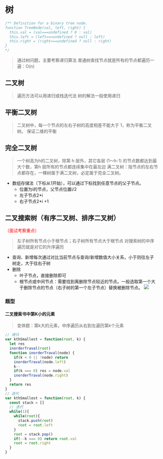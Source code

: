 # 树

```javascript
/** Definition for a binary tree node.
function TreeNode(val, left, right) {
  this.val = (val===undefined ? 0 : val)
  this.left = (left===undefined ? null : left)
  this.right = (right===undefined ? null : right)
}
*/
```

> 通过树问题，主要考察递归算法
> 普通树查找节点就是所有的节点都遍历一遍：O(n)

## 二叉树

> 遍历方法可以用递归或栈迭代法
> 树的解法一般使用递归

## 平衡二叉树

> 二叉树中，每一个节点的左右子树的高度相差不能大于 1，称为平衡二叉树。
> 保证二维的平衡

## 完全二叉树

> 一个树高为h的二叉树，除第 h 层外，其它各层 (1～h-1) 的节点数都达到最大个数，第h 层所有的节点都连续集中在最左边
> 满二叉树：指节点的左右节点都存在，一棵树属于满二叉树，必定属于完全二叉树。

* 数组存储法（下标从1开始），可以通过下标找到任意节点的父子节点。
  * 位置为i的节点，父节点位置i/2
  * 左子节点2*i
  * 右子节点2*i +1

## 二叉搜索树（有序二叉树、排序二叉树）

<font color=red>（面试考察重点）</font>
> 左子树所有节点小于根节点；右子树所有节点大于根节点
> 对搜索树的中序遍历就是对它的升序遍历

* 查询、新增每次通过对比当前节点与查询/新增数值大小关系，小于则往左子树走，大于往右子树
* 删除
  * 叶子节点，直接删除即可
  * 根节点或中间节点：需要找到离删除节点较近的节点。一般选取第一个大于删除节点的节点（右子树的第一个左子节点）替换被删除节点。
    ![](../../assets/删除搜索二叉树中间节点.png)

### 题型

#### 二叉搜索书中第K小的元素

> 变体题：第k大的元素，中序遍历从右到左遍历第k个元素

```javascript
// 递归
var kthSmallest = function(root, k) {
  let res
  inorderTraval(root)
  function inorderTraval(node) {
    if(k < 0 || !node) return
    inorderTraval(node.left)
    k--
    if(k === 0) res = node.val
    inorderTraval(node.right)
  }
  return res
}
// 迭代
var kthSmallest = function(root, k) {
  const stack = []
  // 迭代
  while(1){
    while(root){
      stack.push(root)
      root = root.left
    }
    root = stack.pop()
    if(--k === 0) return root.val
    root = root.right
  }
}
```
